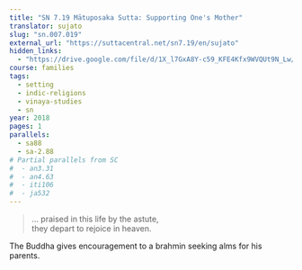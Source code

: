 ```yaml
---
title: "SN 7.19 Mātuposaka Sutta: Supporting One's Mother"
translator: sujato
slug: "sn.007.019"
external_url: "https://suttacentral.net/sn7.19/en/sujato"
hidden_links:
  - "https://drive.google.com/file/d/1X_l7GxA8Y-c59_KFE4Kfx9WVQUt9N_Lw/view?usp=drivesdk"
course: families
tags:
  - setting
  - indic-religions
  - vinaya-studies
  - sn
year: 2018
pages: 1
parallels:
  - sa88
  - sa-2.88
# Partial parallels from SC
#  - an3.31
#  - an4.63
#  - iti106
#  - ja532
---
```


> ... praised in this life by the astute,  
they depart to rejoice in heaven.

The Buddha gives encouragement to a brahmin seeking alms for his parents.

